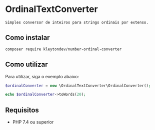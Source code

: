 # OrdinalTextConverter

    Simples conversor de inteiros para strings ordinais por extenso.

## Como instalar

```text
composer require kleytondev/number-ordinal-converter
```

## Como utilizar

Para utilizar, siga o exemplo abaixo:

```php
$ordinalConverter = new \OrdinalTextConverter\OrdinalConverter();

echo $ordinalConverter->toWords(20);
```

## Requisitos 

- PHP 7.4 ou superior